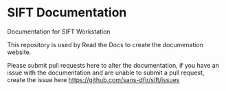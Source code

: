 # SIFT Documentation

Documentation for SIFT Workstation

This repository is used by Read the Docs to create the documenation website.

Please submit pull requests here to alter the documentation, if you have an issue with the documentation and are unable to submit a pull request, create the issue here https://github.com/sans-dfir/sift/issues
